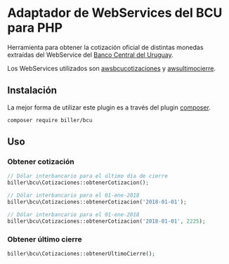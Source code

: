 # Adaptador de WebServices del BCU para PHP

Herramienta para obtener la cotización oficial de distintas monedas extraídas del WebService del [Banco Central del Uruguay](http://www.bcu.gub.uy/).

Los WebServices utilizados son [awsbcucotizaciones](https://cotizaciones.bcu.gub.uy/wscotizaciones/servlet/awsbcucotizaciones?wsdl) y [awsultimocierre](https://cotizaciones.bcu.gub.uy/wscotizaciones/servlet/awsultimocierre?wsdl).

## Instalación

La mejor forma de utilizar este plugin es a través del plugin [composer](http://getcomposer.org/download/).
```
composer require biller/bcu
```

## Uso

### Obtener cotización
```php
// Dólar interbancario para el último día de cierre
biller\bcu\Cotizaciones::obtenerCotizacion();

// Dólar interbancario para el 01-ene-2018
biller\bcu\Cotizaciones::obtenerCotizacion('2018-01-01');

// Dólar interbancario para el 01-ene-2018
biller\bcu\Cotizaciones::obtenerCotizacion('2018-01-01', 2225);
```

### Obtener último cierre
```php
biller\bcu\Cotizaciones::obtenerUltimoCierre();
```
